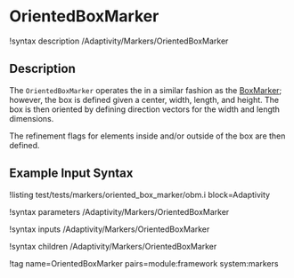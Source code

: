 # OrientedBoxMarker

!syntax description /Adaptivity/Markers/OrientedBoxMarker

## Description

The `OrientedBoxMarker` operates the in a similar
fashion as the [BoxMarker](/BoxMarker.md); however, the box is
defined given a center, width, length, and height. The box is then
oriented by defining direction vectors for the width and length
dimensions.

The refinement flags for elements inside and/or outside of the box are
then defined.

## Example Input Syntax

!listing test/tests/markers/oriented_box_marker/obm.i block=Adaptivity

!syntax parameters /Adaptivity/Markers/OrientedBoxMarker

!syntax inputs /Adaptivity/Markers/OrientedBoxMarker

!syntax children /Adaptivity/Markers/OrientedBoxMarker

!tag name=OrientedBoxMarker pairs=module:framework system:markers
